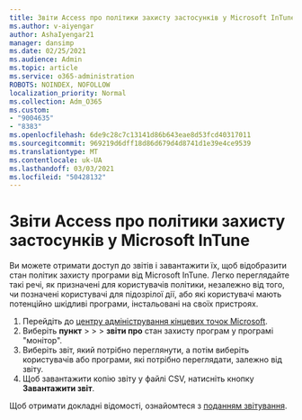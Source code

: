 ```yaml
---
title: Звіти Access про політики захисту застосунків у Microsoft InTune
ms.author: v-aiyengar
author: AshaIyengar21
manager: dansimp
ms.date: 02/25/2021
ms.audience: Admin
ms.topic: article
ms.service: o365-administration
ROBOTS: NOINDEX, NOFOLLOW
localization_priority: Normal
ms.collection: Adm_O365
ms.custom:
- "9004635"
- "8383"
ms.openlocfilehash: 6de9c28c7c13141d86b643eae8d53fcd40317011
ms.sourcegitcommit: 969219d6dff18d86d679d4d8741d1e39e4ce9539
ms.translationtype: MT
ms.contentlocale: uk-UA
ms.lasthandoff: 03/03/2021
ms.locfileid: "50428132"
---
```

# <a name="access-reports-about-app-protection-policies-in-microsoft-intune"></a>Звіти Access про політики захисту застосунків у Microsoft InTune

Ви можете отримати доступ до звітів і завантажити їх, щоб відобразити стан політик захисту програми від Microsoft InTune. Легко переглядайте такі речі, як призначені для користувачів політики, незалежно від того, чи позначені користувачі для підозрілої дії, або які користувачі мають потенційно шкідливі програми, інстальовані на своїх пристроях.

1. Перейдіть до [центру адміністрування кінцевих точок Microsoft](https://go.microsoft.com/fwlink/?linkid=2109431).
1. Виберіть **пункт**  >    >    >  **звіти про** стан захисту програм у програмі "монітор".
1. Виберіть звіт, який потрібно переглянути, а потім виберіть користувачів або програми, які потрібно переглядати, залежно від звіту.
1. Щоб завантажити копію звіту у файлі CSV, натисніть кнопку **Завантажити звіт**.

Щоб отримати докладні відомості, ознайомтеся з [поданням звітування](https://go.microsoft.com/fwlink/?linkid=2109431).
